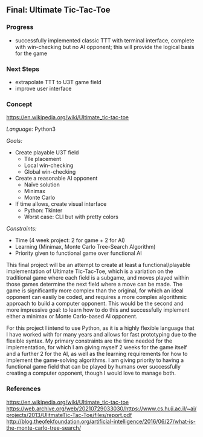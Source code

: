 ## Final: Ultimate Tic-Tac-Toe

### Progress
- successfully implemented classic TTT with terminal interface, complete with win-checking but no AI opponent; this will provide the logical basis for the game

### Next Steps
- extrapolate TTT to U3T game field
- improve user interface

### Concept

https://en.wikipedia.org/wiki/Ultimate_tic-tac-toe

*Language:* Python3

*Goals:*
- Create playable U3T field
	+ Tile placement
	+ Local win-checking
	+ Global win-checking
- Create a reasonable AI opponent
	+ Naïve solution
	+ Minimax
	+ Monte Carlo
- If time allows, create visual interface
	+ Python: Tkinter
	+ Worst case: CLI but with pretty colors

*Constraints:*
- Time (4 week project: 2 for game + 2 for 	AI)
- Learning (Minimax, Monte Carlo Tree-Search Algorithm)
- Priority given to functional game over functional AI


This final project will be an attempt to create at least a functional/playable implementation of Ultimate Tic-Tac-Toe, which is a variation on the traditional game where each field is a subgame, and moves played within those games determine the next field where a move can be made. The game is significantly more complex than the original, for which an ideal opponent can easily be coded, and requires a more complex algorithmic approach to build a computer opponent. This would be the second and more impressive goal: to learn how to do this and successfully implement either a minimax or Monte Carlo-based AI opponent.

For this project I intend to use Python, as it is a highly flexible language that I have worked with for many years and allows for fast prototyping due to the flexible syntax. My primary constraints are the time needed for the implementation, for which I am giving myself 2 weeks for the game itself and a further 2 for the AI, as well as the learning requirements for how to implement the game-solving algorithms. I am giving priority to having a functional game field that can be played by humans over successfully creating a computer opponent, though I would love to manage both.

### References

https://en.wikipedia.org/wiki/Ultimate_tic-tac-toe
https://web.archive.org/web/20210729033030/https://www.cs.huji.ac.il/~ai/projects/2013/UlitmateTic-Tac-Toe/files/report.pdf
http://blog.theofekfoundation.org/artificial-intelligence/2016/06/27/what-is-the-monte-carlo-tree-search/